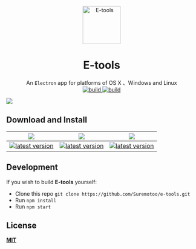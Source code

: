 <p align="center"><img src="https://github.com/Suremotoo/e-tools/blob/master/assets/app-icon/png/512.png" alt="E-tools" width="100" height="100"></p>

<h1 align="center">E-tools</h1>

<div align="center">
  An <code>Electron</code> app for platforms of OS X 、Windows and Linux
</div>

<div align="center">
  <!-- License -->
 <a href="https://blog.suremotoo.site/e-tools">
    <img src="https://img.shields.io/github/license/Suremotoo/e-tools.svg" alt="build">
  </a>

  <!-- Build Status -->
  <a href="https://blog.suremotoo.site/e-tools">
    <img src="https://img.shields.io/travis/Suremotoo/e-tools.svg" alt="build">
  </a>
</div>


![](https://github.com/Suremotoo/e-tools/blob/master/assets/img/screenshot.png)


## Download and Install

| ![]( https://github.com/ryanoasis/nerd-fonts/wiki/screenshots/v1.0.x/mac-pass-sm.png)                                                                                                             | ![]( https://github.com/ryanoasis/nerd-fonts/wiki/screenshots/v1.0.x/windows-pass-sm.png)                                                                                                                     | ![]( https://github.com/ryanoasis/nerd-fonts/wiki/screenshots/v1.0.x/linux-pass-sm.png)                                                                                                                                   |
|:-------------------------------------------------------------------------------------------------------------------------------------------------------------------------------------------------:|:-------------------------------------------------------------------------------------------------------------------------------------------------------------------------------------------------------------:|:-------------------------------------------------------------------------------------------------------------------------------------------------------------------------------------------------------------------------:|
| [![latest version](https://img.shields.io/github/downloads/Suremotoo/e-tools/latest/E-tools-mac.zip.svg)](https://github.com/Suremotoo/e-tools/releases/download/v1.0.0/E-tools-mac.zip) | [![latest version](https://img.shields.io/github/downloads/Suremotoo/e-tools/latest/E-tools-win32-ia32.zip.svg)](https://github.com/Suremotoo/e-tools/releases/download/v1.0.0/E-tools-win32-ia32.zip) | [![latest version](https://img.shields.io/github/downloads/Suremotoo/e-tools/latest/E-tools-linux-x64.zip.svg)](https://github.com/Suremotoo/e-tools/releases/download/v1.0.0/E-tools-linux-x64.zip) |

## Development

If you wish to build **E-tools** yourself:

- Clone this repo
  `git clone https://github.com/Suremotoo/e-tools.git`
- Run `npm install`
- Run `npm start`

## License

[**MIT**](https://github.com/Suremotoo/e-tools/blob/master/LICENSE)

